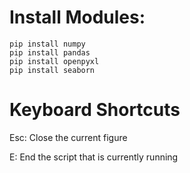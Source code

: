 # Install Modules:

    pip install numpy
    pip install pandas
    pip install openpyxl
    pip install seaborn


# Keyboard Shortcuts

Esc: Close the current figure

E: End the script that is currently running
  
